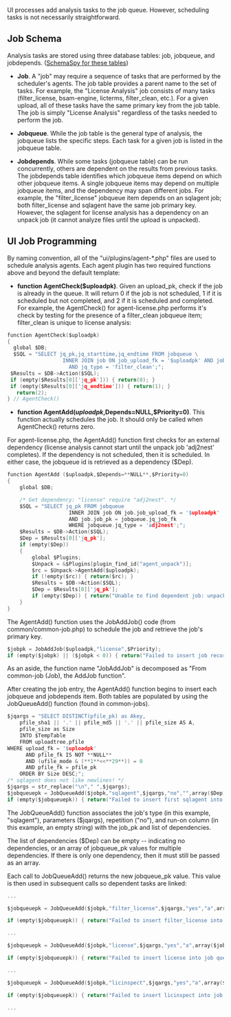 UI processes add analysis tasks to the job queue. However, scheduling tasks is not necessarily straightforward.

## Job Schema

Analysis tasks are stored using three database tables: job, jobqueue, and jobdepends. ([SchemaSpy for these tables](http://fossology.org/schemaspy/tables/jobqueue.html))

* **Job**. A "job" may require a sequence of tasks that are performed by the scheduler's agents. The job table provides a parent name to the set of tasks. For example, the "License Analysis" job consists of many tasks (filter_license, bsam-engine, licterms, filter_clean, etc.). For a given upload, all of these tasks have the same primary key from the job table. The job is simply "License Analysis" regardless of the tasks needed to perform the job.

* **Jobqueue**. While the job table is the general type of analysis, the jobqueue lists the specific steps. Each task for a given job is listed in the jobqueue table.

* **Jobdepends**. While some tasks (jobqueue table) can be run concurrently, others are dependent on the results from previous tasks. The jobdepends table identifies which jobqueue items depend on which other jobqueue items. A single jobqueue items may depend on multiple jobqueue items, and the dependency may span different jobs. For example, the "filter_license" jobqueue item depends on an sqlagent job; both filter_license and sqlagent have the same job primary key. However, the sqlagent for license analysis has a dependency on an unpack job (it cannot analyze files until the upload is unpacked).

## UI Job Programming

By naming convention, all of the "ui/plugins/agent-*.php" files are used to schedule analysis agents. Each agent plugin has two required functions above and beyond the default template:

* **function AgentCheck($uploadpk)**. Given an upload_pk, check if the job is already in the queue. It will return 0 if the job is not scheduled, 1 if it is scheduled but not completed, and 2 if it is scheduled and completed. For example, the AgentCheck() for agent-license.php performs it's check by testing for the presence of a filter_clean jobqueue item; filter_clean is unique to license analysis:

```C
function AgentCheck($uploadpk)
{
  global $DB;
  $SQL = "SELECT jq_pk,jq_starttime,jq_endtime FROM jobqueue \
				  INNER JOIN job ON job_upload_fk = '$uploadpk' AND job_pk = jq_job_fk \
					AND jq_type = 'filter_clean';";
 $Results = $DB->Action($SQL);
 if (empty($Results[0]['jq_pk'])) { return(0); }
 if (empty($Results[0]['jq_endtime'])) { return(1); }
   return(2);
} // AgentCheck()
```

* **function AgentAdd($uploadpk,$Depends=NULL,$Priority=0)**. This function actually schedules the job. It should only be called when AgentCheck() returns zero.

For agent-license.php, the AgentAdd() function first checks for an external dependency (license analysis cannot start until the unpack job 'adj2nest' completes). If the dependency is not scheduled, then it is scheduled. In either case, the jobqueue id is retrieved as a dependency ($Dep).

```C
function AgentAdd ($uploadpk,$Depends=**NULL**,$Priority=0)
{
	global $DB;

	/* Get dependency: "license" require "adj2nest". */
	$SQL = "SELECT jq_pk FROM jobqueue
					INNER JOIN job ON job.job_upload_fk = '$uploadpk'
					AND job.job_pk = jobqueue.jq_job_fk
					WHERE jobqueue.jq_type = 'adj2nest';";
	$Results = $DB->Action($SQL);
	$Dep = $Results[0]['jq_pk'];
	if (empty($Dep))
	{
		global $Plugins;
		$Unpack = &$Plugins[plugin_find_id("agent_unpack")];
		$rc = $Unpack->AgentAdd($uploadpk);
		if (!empty($rc)) { return($rc); }
		$Results = $DB->Action($SQL);
		$Dep = $Results[0]['jq_pk'];
		if (empty($Dep)) { return("Unable to find dependent job: unpack"); }
	}
}
```

The AgentAdd() function uses the JobAddJob() code (from common/common-job.php) to schedule the job and retrieve the job's primary key.

```C
$jobpk = JobAddJob($uploadpk,"license",$Priority);
if (empty($jobpk) || ($jobpk < 0)) { return("Failed to insert job record"); }
```

As an aside, the function name "JobAddJob" is decomposed as "From common-job (Job), the AddJob function".

After creating the job entry, the AgentAdd() function begins to insert each jobqueue and jobdepends item. Both tables are populated by using the JobQueueAdd() function (found in common-jobs).

```C
$jqargs = "SELECT DISTINCT(pfile_pk) as Akey,
    pfile_sha1 || '.' || pfile_md5 || '.' || pfile_size AS A,
    pfile_size as Size
    INTO $TempTable
    FROM uploadtree,pfile
WHERE upload_fk = '$uploadpk'
      AND pfile_fk IS NOT **NULL**
      AND (ufile_mode & (**1**<<**29**)) = 0
      AND pfile_fk = pfile_pk
    ORDER BY Size DESC;";
/* sqlagent does not like newlines! */
$jqargs = str_replace("\n"," ",$jqargs);
$jobqueuepk = JobQueueAdd($jobpk,"sqlagent",$jqargs,"no","",array($Dep));
if (empty($jobqueuepk)) { return("Failed to insert first sqlagent into job queue"); }
```

The JobQueueAdd() function associates the job's type (in this example, "sqlagent"), parameters ($jqargs), repetition ("no"), and run-on column (in this example, an empty string) with the job_pk and list of dependencies.

The list of dependencies ($Dep) can be empty -- indicating no dependencies, or an array of jobqueue_pk values for multiple dependencies. If there is only one dependency, then it must still be passed as an array.

Each call to JobQueueAdd() returns the new jobqueue_pk value. This value is then used in subsequent calls so dependent tasks are linked:

```C
...

$jobqueuepk = JobQueueAdd($jobpk,"filter_license",$jqargs,"yes","a",array($jobqueuepk));

if (empty($jobqueuepk)) { return("Failed to insert filter_license into job queue"); }

...

$jobqueuepk = JobQueueAdd($jobpk,"license",$jqargs,"yes","a",array($jobqueuepk));

if (empty($jobqueuepk)) { return("Failed to insert license into job queue"); }

...

$jobqueuepk = JobQueueAdd($jobpk,"licinspect",$jqargs,"yes","a",array($jobqueuepk));

if (empty($jobqueuepk)) { return("Failed to insert licinspect into job queue"); }

...
```